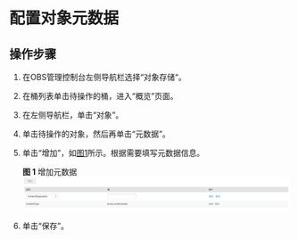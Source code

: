 # 配置对象元数据<a name="zh-cn_topic_0066036559"></a>

## 操作步骤<a name="section1925987017512"></a>

1.  在OBS管理控制台左侧导航栏选择“对象存储“。
2.  在桶列表单击待操作的桶，进入“概览”页面。
3.  在左侧导航栏，单击“对象”。
4.  单击待操作的对象，然后再单击“元数据”。
5.  单击“增加”，如[图1](#fig23497413194123)所示。根据需要填写元数据信息。

    **图 1**  增加元数据<a name="fig23497413194123"></a>  
    ![](figures/增加元数据.png "增加元数据")

6.  单击“保存”。

